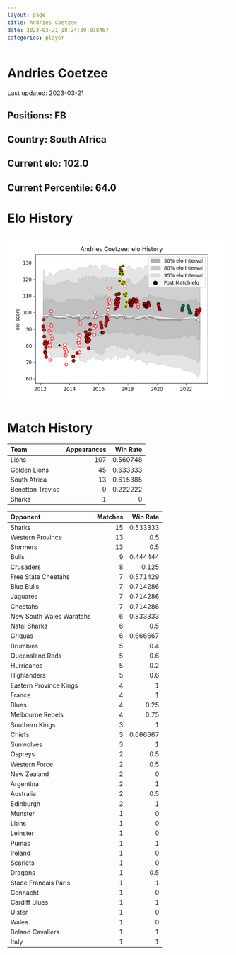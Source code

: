 ```yaml
---  
layout: page  
title: Andries Coetzee  
date: 2023-03-21 18:24:39.038467  
categories: player  
---
```

# Andries Coetzee


Last updated: 2023-03-21
## Positions: FB

## Country: South Africa

## Current elo: 102.0

## Current Percentile: 64.0

# Elo History


![elo history](history_AndriesCoetzee.png)
# Match History


| Team             |   Appearances |   Win Rate |
|:-----------------|--------------:|-----------:|
| Lions            |           107 |   0.560748 |
| Golden Lions     |            45 |   0.633333 |
| South Africa     |            13 |   0.615385 |
| Benetton Treviso |             9 |   0.222222 |
| Sharks           |             1 |   0        |

| Opponent                 |   Matches |   Win Rate |
|:-------------------------|----------:|-----------:|
| Sharks                   |        15 |   0.533333 |
| Western Province         |        13 |   0.5      |
| Stormers                 |        13 |   0.5      |
| Bulls                    |         9 |   0.444444 |
| Crusaders                |         8 |   0.125    |
| Free State Cheetahs      |         7 |   0.571429 |
| Blue Bulls               |         7 |   0.714286 |
| Jaguares                 |         7 |   0.714286 |
| Cheetahs                 |         7 |   0.714286 |
| New South Wales Waratahs |         6 |   0.833333 |
| Natal Sharks             |         6 |   0.5      |
| Griquas                  |         6 |   0.666667 |
| Brumbies                 |         5 |   0.4      |
| Queensland Reds          |         5 |   0.6      |
| Hurricanes               |         5 |   0.2      |
| Highlanders              |         5 |   0.6      |
| Eastern Province Kings   |         4 |   1        |
| France                   |         4 |   1        |
| Blues                    |         4 |   0.25     |
| Melbourne Rebels         |         4 |   0.75     |
| Southern Kings           |         3 |   1        |
| Chiefs                   |         3 |   0.666667 |
| Sunwolves                |         3 |   1        |
| Ospreys                  |         2 |   0.5      |
| Western Force            |         2 |   0.5      |
| New Zealand              |         2 |   0        |
| Argentina                |         2 |   1        |
| Australia                |         2 |   0.5      |
| Edinburgh                |         2 |   1        |
| Munster                  |         1 |   0        |
| Lions                    |         1 |   0        |
| Leinster                 |         1 |   0        |
| Pumas                    |         1 |   1        |
| Ireland                  |         1 |   0        |
| Scarlets                 |         1 |   0        |
| Dragons                  |         1 |   0.5      |
| Stade Francais Paris     |         1 |   1        |
| Connacht                 |         1 |   0        |
| Cardiff Blues            |         1 |   1        |
| Ulster                   |         1 |   0        |
| Wales                    |         1 |   0        |
| Boland Cavaliers         |         1 |   1        |
| Italy                    |         1 |   1        |